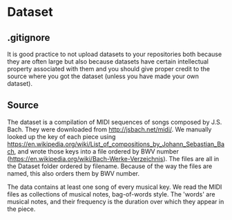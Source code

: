 Dataset
=======

.gitignore
----------

It is good practice to not upload datasets to your repositories both because they are often large but also because datasets have certain intellectual property associated with them and you should give proper credit to the source where you got the dataset (unless you have made your own dataset).

Source
------

The dataset is a compilation of MIDI sequences of songs composed by J.S. Bach. They were downloaded from http://jsbach.net/midi/. We manually looked up the key of each piece using https://en.wikipedia.org/wiki/List_of_compositions_by_Johann_Sebastian_Bach, and wrote those keys into a file ordered by BWV number (https://en.wikipedia.org/wiki/Bach-Werke-Verzeichnis). The files are all in the Dataset folder ordered by filename. Because of the way the files are named, this also orders them by BWV number.

The data contains at least one song of every musical key. We read the MIDI files as collections of musical notes, bag-of-words style. The 'words' are musical notes, and their frequency is the duration over which they appear in the piece.
